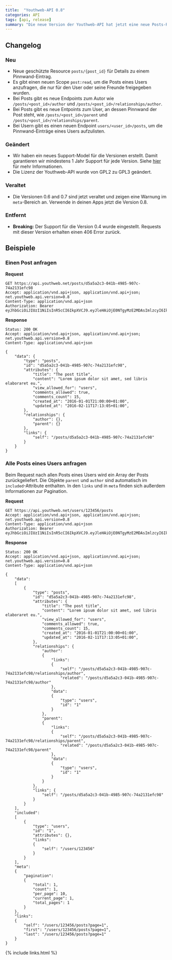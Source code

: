 ```yaml
---
title:  "Youthweb-API 0.8"
categories: API
tags: [api, release]
summary: "Die neue Version der Youthweb-API hat jetzt eine neue Posts-Resource."
---
```

## Changelog

### Neu

- Neue geschützte Resource `posts/{post_id}` für Details zu einem Pinnwand-Eintrag.
- Es gibt einen neuen Scope `post:read`, um die Posts eines Users anzufragen, die nur für den User oder seine Freunde freigegeben wurden.
- Bei Posts gibt es neue Endpoints zum Autor wie `/posts/<post_id>/author` und `/posts/<post_id>/relationships/author`.
- Bei Posts gibt es neue Entpoints zum User, an dessen Pinnwand der Post steht, wie `/posts/<post_id>/parent` und `/posts/<post_id>/relationships/parent`.
- Bei Usern gibt es einen neuen Endpoint `users/<user_id>/posts`, um die Pinnwand-Einträge eines Users aufzulisten.

### Geändert

- Wir haben ein neues Support-Model für die Versionen erstellt. Damit garantieren wir mindestens 1 Jahr Support für jede Version. Siehe [hier](api_general_versions.html#support) für mehr Informationen.
- Die Lizenz der Youthweb-API wurde von GPL2 zu GPL3 geändert.

### Veraltet

- Die Versionen 0.6 and 0.7 sind jetzt veraltet und zeigen eine Warnung im `meta`-Bereich an. Verwende in deinen Apps jetzt die Version 0.8.

### Entfernt

- **Breaking:** Der Support für die Version 0.4 wurde eingestellt. Requests mit dieser Version erhalten einen 406 Error zurück.

## Beispiele

### Einen Post anfragen

**Request**

```
GET https://api.youthweb.net/posts/d5a5a2c3-041b-4985-907c-74a2131efc98
Accept: application/vnd.api+json, application/vnd.api+json; net.youthweb.api.version=0.8
Content-Type: application/vnd.api+json
Authorization: Bearer eyJhbGciOiJIUzI1NiIsInR5cCI6IkpXVCJ9.eyJleHAiOjE0NTgyMzE2MDAsImlzcyI6IkpOdlBnY3ROcEg1Y0s2UmMifQ.BOn0XFDDYa5iBHJb636A0C0m4sU5NO8SA_CPOVHoWNs
```

**Response**

```
Status: 200 OK
Accept: application/vnd.api+json, application/vnd.api+json; net.youthweb.api.version=0.8
Content-Type: application/vnd.api+json

{
    "data": {
        "type": "posts",
        "id": "d5a5a2c3-041b-4985-907c-74a2131efc98",
        "attributes": {
            "title": "The post title",
            "content": "Lorem ipsum dolor sit amet, sed libris elaboraret eu.",
            "view_allowed_for": "users",
            "comments_allowed": true,
            "comments_count": 15,
            "created_at": "2016-01-01T21:00:00+01:00",
            "updated_at": "2016-02-11T17:13:05+01:00",
        },
        "relationships": {
            "author": {},
            "parent": {}
        },
        "links": {
            "self": "/posts/d5a5a2c3-041b-4985-907c-74a2131efc98"
        }
    }
}
```

### Alle Posts eines Users anfragen

Beim Request nach allen Posts eines Users wird ein Array der Posts zurückgeliefert. Die Objekte `parent` und `author` sind automatisch im `included`-Attribute enthalten. In den `links` und in `meta` finden sich außerdem Informationen zur Pagination.

**Request**

```
GET https://api.youthweb.net/users/123456/posts
Accept: application/vnd.api+json, application/vnd.api+json; net.youthweb.api.version=0.8
Content-Type: application/vnd.api+json
Authorization: Bearer eyJhbGciOiJIUzI1NiIsInR5cCI6IkpXVCJ9.eyJleHAiOjE0NTgyMzE2MDAsImlzcyI6IkpOdlBnY3ROcEg1Y0s2UmMifQ.BOn0XFDDYa5iBHJb636A0C0m4sU5NO8SA_CPOVHoWNs
```

**Response**

```
Status: 200 OK
Accept: application/vnd.api+json, application/vnd.api+json; net.youthweb.api.version=0.8
Content-Type: application/vnd.api+json

{
    "data":
    [
        {
            "type": "posts",
            "id": "d5a5a2c3-041b-4985-907c-74a2131efc98",
            "attributes": {
                "title": "The post title",
                "content": "Lorem ipsum dolor sit amet, sed libris elaboraret eu.",
                "view_allowed_for": "users",
                "comments_allowed": true,
                "comments_count": 15,
                "created_at": "2016-01-01T21:00:00+01:00",
                "updated_at": "2016-02-11T17:13:05+01:00",
            },
            "relationships": {
                "author":
                {
                    "links":
                    {
                        "self": "/posts/d5a5a2c3-041b-4985-907c-74a2131efc98/relationships/author",
                        "related": "/posts/d5a5a2c3-041b-4985-907c-74a2131efc98/author"
                    },
                    "data":
                    {
                        "type": "users",
                        "id": "1"
                    }
                },
                "parent":
                {
                    "links":
                    {
                        "self": "/posts/d5a5a2c3-041b-4985-907c-74a2131efc98/relationships/parent",
                        "related": "/posts/d5a5a2c3-041b-4985-907c-74a2131efc98/parent"
                    },
                    "data":
                    {
                        "type": "users",
                        "id": "1"
                    }
                }
            },
            "links": {
                "self": "/posts/d5a5a2c3-041b-4985-907c-74a2131efc98"
            }
        }
    ],
    "included":
    [
        {
            "type": "users",
            "id": "1",
            "attributes": {},
            "links":
            {
                "self": "/users/123456"
            }
        }
    ],
    "meta":
    {
        "pagination":
        {
            "total": 1,
            "count": 1,
            "per_page": 10,
            "current_page": 1,
            "total_pages": 1
        }
    },
    "links":
    {
        "self": "/users/123456/posts?page=1",
        "first": "/users/123456/posts?page=1",
        "last": "/users/123456/posts?page=1"
    }
}
```

{% include links.html %}
